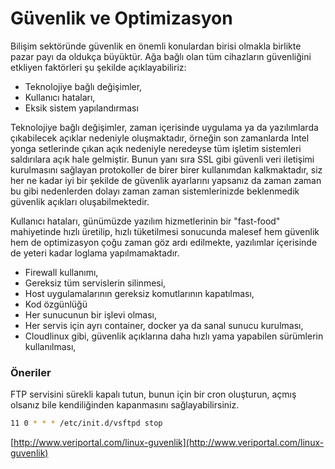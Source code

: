 # Güvenlik ve Optimizasyon

Bilişim sektöründe güvenlik en önemli konulardan birisi olmakla birlikte pazar payı da oldukça büyüktür. Ağa bağlı olan tüm cihazların güvenliğini etkliyen faktörleri şu şekilde açıklayabiliriz:

* Teknolojiye bağlı değişimler, 
* Kullanıcı hataları,
* Eksik sistem yapılandırması

Teknolojiye bağlı değişimler, zaman içerisinde uygulama ya da yazılımlarda çıkabilecek açıklar nedeniyle oluşmaktadır, örneğin son zamanlarda Intel yonga setlerinde çıkan açık nedeniyle neredeyse tüm işletim sistemleri saldırılara açık hale gelmiştir. Bunun yanı sıra SSL gibi güvenli veri iletişimi kurulmasını sağlayan protokoller de birer birer kullanımdan kalkmaktadır, siz her ne kadar iyi bir şekilde de güvenlik ayarlarını yapsanız da zaman zaman bu gibi nedenlerden dolayı zaman zaman sistemlerinizde beklenmedik güvenlik açıkları oluşabilmektedir.

Kullanıcı hataları, günümüzde yazılım hizmetlerinin bir "fast-food" mahiyetinde hızlı üretilip, hızlı tüketilmesi sonucunda malesef hem güvenlik hem de optimizasyon çoğu zaman göz ardı edilmekte, yazılımlar içerisinde de yeteri kadar loglama yapılmamaktadır.

* Firewall kullanımı,
* Gereksiz tüm servislerin silinmesi,
* Host uygulamalarının gereksiz komutlarının kapatılması,
* Kod özgünlüğü
* Her sunucunun bir işlevi olması,
* Her servis için ayrı container, docker ya da sanal sunucu kurulması,
* Cloudlinux gibi, güvenlik açıklarına daha hızlı yama yapabilen sürümlerin kullanılması,

### Öneriler

FTP servisini sürekli kapalı tutun, bunun için bir cron oluşturun, açmış olsanız bile kendiliğinden kapanmasını sağlayabilirsiniz.

```bash
11 0 * * * /etc/init.d/vsftpd stop
```

[http://www.veriportal.com/linux-guvenlik](http://www.veriportal.com/linux-guvenlik)

